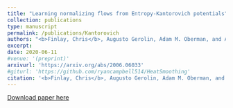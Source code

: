 ```yaml
---
title: "Learning normalizing flows from Entropy-Kantorovich potentials"
collection: publications
type: manuscript
permalink: /publications/Kantorovich
authors: "<b>Finlay, Chris</b>, Augusto Gerolin, Adam M. Oberman, and Aram-Alexandre Pooladian"
excerpt: 
date: 2020-06-11
#venue: '(preprint)'
arxivurl: 'https://arxiv.org/abs/2006.06033'
#giturl: 'https://github.com/ryancampbell514/HeatSmoothing'
citation: '<b>Finlay, Chris</b>, Augusto Gerolin, Adam M. Oberman, and Aram-Alexandre Pooladian. &quot;Learning normalizing flows from Entropy-Kantorovich potentials.&quot; <i>arXiv preprint arXiv:2006.06033</i> (2020).'
---
```


[Download paper here]({{site.url}}/files/publications/2020-NFOT.pdf)
